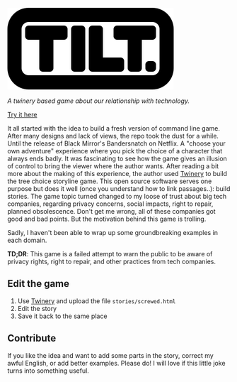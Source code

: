 ![Tilt Logo](/assets/visuals/tilt_logo.svg)

*A twinery based game about our relationship with technology.*

[Try it here](https://maxwellito.github.io/tilt)

It all started with the idea to build a fresh version of command line game. After many designs and lack of views, the repo took the dust for a while.
Until the release of Black Mirror's Bandersnatch on Netflix. A "choose your own adventure" experience where you pick the choice of a character that always ends badly. It was fascinating to see how the game gives an illusion of control to bring the viewer where the author wants. After reading a bit more about the making of this experience, the author used [Twinery](http://twinery.org/) to build the tree choice storyline game. This open source software serves one purpose but does it well (once you understand how to link passages..): build stories.
The game topic turned changed to my loose of trust about big tech companies, regarding privacy concerns, social impacts, right to repair, planned obsolescence. Don't get me wrong, all of these companies got good and bad points. But the motivation behind this game is trolling.

Sadly, I haven't been able to wrap up some groundbreaking examples in each domain.

**TD;DR**: This game is a failed attempt to warn the public to be aware of privacy rights, right to repair, and other practices from tech companies.

## Edit the game

1. Use [Twinery](http://twinery.org/2/) and upload the file `stories/screwed.html`
2. Edit the story
3. Save it back to the same place

## Contribute

If you like the idea and want to add some parts in the story, correct my awful English, or add better examples. Please do!
I will love if this little joke turns into something useful.